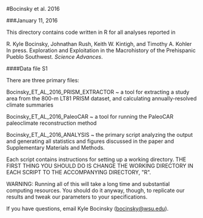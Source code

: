 #Bocinsky et al. 2016

###January 11, 2016

This directory contains code written in R for all analyses reported in

R. Kyle Bocinsky, Johnathan Rush, Keith W. Kintigh, and Timothy A. Kohler
In press. Exploration and Exploitation in the Macrohistory of the Prehispanic Pueblo Southwest. *Science Advances*.

####Data file S1

There are three primary files:

Bocinsky_ET_AL_2016_PRISM_EXTRACTOR ~ a tool for extracting a study area from the 800-m LT81 PRISM dataset, and calculating annually-resolved climate summaries

Bocinsky_ET_AL_2016_PaleoCAR ~ a tool for running the PaleoCAR paleoclimate reconstruction method

Bocinsky_ET_AL_2016_ANALYSIS ~ the primary script analyzing the output and generating all statistics and figures discussed in the paper and Supplementary Materials and Methods.

Each script contains instructions for setting up a working directory. THE FIRST THING YOU SHOULD DO IS CHANGE THE WORKING DIRECTORY IN EACH SCRIPT TO THE ACCOMPANYING DIRECTORY, "R".

WARNING: Running all of this will take a long time and substantial computing resources. You should do it anyway, though, to replicate our results and tweak our parameters to your specifications.

If you have questions, email Kyle Bocinsky (bocinsky@wsu.edu).